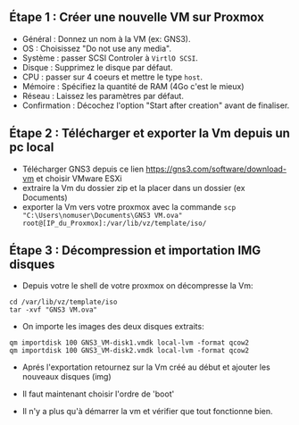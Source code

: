 ## Étape 1 : Créer une nouvelle VM sur Proxmox

- Général : Donnez un nom à la VM (ex: GNS3).
- OS : Choisissez "Do not use any media".
- Système : passer SCSI Controler à `VirtlO SCSI`.
- Disque : Supprimez le disque par défaut.
- CPU : passer sur 4 coeurs et mettre le type `host`.
- Mémoire : Spécifiez la quantité de RAM (4Go c'est le mieux)
- Réseau : Laissez les paramètres par défaut.
- Confirmation : Décochez l'option "Start after creation" avant de finaliser.

## Étape 2 : Télécharger et exporter la Vm depuis un pc local

- Télécharger GNS3 depuis ce lien https://gns3.com/software/download-vm et choisir VMware ESXi
- extraire la Vm du dossier zip et la placer dans un dossier (ex Documents)
- exporter la Vm vers votre proxmox avec la commande `scp "C:\Users\nomuser\Documents\GNS3 VM.ova" root@[IP_du_Proxmox]:/var/lib/vz/template/iso/`

## Étape 3 : Décompression et importation IMG disques

- Depuis votre le shell de votre proxmox on décompresse la Vm: 
```
cd /var/lib/vz/template/iso
tar -xvf "GNS3 VM.ova"
```

- On importe les images des deux disques extraits:
```
qm importdisk 100 GNS3_VM-disk1.vmdk local-lvm -format qcow2
qm importdisk 100 GNS3_VM-disk2.vmdk local-lvm -format qcow2
```

- Aprés l'exportation retournez sur la Vm créé au début et ajouter les nouveaux disques 
(img)

- Il faut maintenant choisir l'ordre de 'boot'

- Il n'y a plus qu'à démarrer la vm et vérifier que tout fonctionne bien.